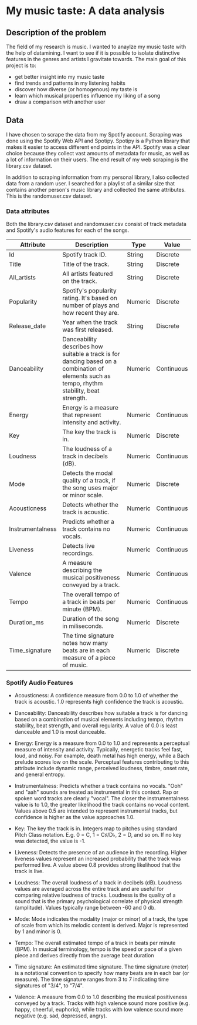 # My music taste: A data analysis
## Description of the problem
The field of my research is music. I wanted to anaylze my music taste with the help of datamining. I want to see if it is possible to isolate distinctive features in the genres and artists I gravitate towards. The main goal of this project is to:
* get better insight into my music taste
* find trends and patterns in my listening habits
* discover how diverse (or homogenous) my taste is
* learn which musical properties influence my liking of a song
* draw a comparison with another user
## Data
I have chosen to scrape the data from my Spotify account. Scraping was done using the Spotify Web API and Spotipy. Spotipy is a Python library that makes it easier to access different end points in the API. Spotify was a clear choice because they collect vast amounts of metadata for music, as well as a lot of information on their users. The end result of my web scraping is the library.csv dataset. 

In addition to scraping information from my personal library, I also collected data from a random user. I searched for a playlist of a similar size that contains another person's music library and collected the same attributes. This is the randomuser.csv dataset.
### Data attributes

Both the library.csv dataset and randomuser.csv consist of track metadata and Spotify's audio features for each of the songs.

Attribute | Description      | Type | Value
----------|------------------|------|------
Id      | Spotify track ID. | String | Discrete
Title | Title of the track. | String | Discrete
All_artists | All artists featured on the track. | String | Discrete
Popularity | Spotify's popularity rating. It's based on number of plays and how recent they are. | Numeric | Discrete
Release_date | Year when the track was first released. | String | Discrete
Danceability | Danceability describes how suitable a track is for dancing based on a combination of elements such as tempo, rhythm stability, beat strength. | Numeric | Continuous
Energy | Energy is a measure that represent intensity and activity. | Numeric | Continuous
Key | The key the track is in. | Numeric | Discrete
Loudness | The loudness of a track in decibels (dB). | Numeric | Continuous
Mode | Detects the modal quality of a track, if the song uses major or minor scale. | Numeric | Discrete
Acousticness | Detects whether the track is acoustic. | Numeric | Continuous
Instrumentalness | Predicts whether a track contains no vocals. | Numeric | Continuous
Liveness | Detects live recordings. | Numeric | Continuous
Valence | A measure describing the musical positiveness conveyed by a track. | Numeric | Continuous
Tempo | The overall tempo of a track in beats per minute (BPM). | Numeric | Continuous
Duration_ms | Duration of the song in miliseconds. | Numeric | Discrete
Time_signature | The time signature notes how many beats are in each measure of a piece of music. | Numeric | Discrete


### Spotify Audio Features

- Acousticness: A confidence measure from 0.0 to 1.0 of whether the track is acoustic. 1.0 represents high confidence the track is acoustic.
    

- Danceability: Danceability describes how suitable a track is for dancing based on a combination of musical elements including tempo, rhythm stability, beat strength, and overall regularity. A value of 0.0 is least danceable and 1.0 is most danceable.
    

- Energy: Energy is a measure from 0.0 to 1.0 and represents a perceptual measure of intensity and activity. Typically, energetic tracks feel fast, loud, and noisy. For example, death metal has high energy, while a Bach prelude scores low on the scale. Perceptual features contributing to this attribute include dynamic range, perceived loudness, timbre, onset rate, and general entropy.
    

- Instrumentalness: Predicts whether a track contains no vocals. "Ooh" and "aah" sounds are treated as instrumental in this context. Rap or spoken word tracks are clearly "vocal". The closer the instrumentalness value is to 1.0, the greater likelihood the track contains no vocal content. Values above 0.5 are intended to represent instrumental tracks, but confidence is higher as the value approaches 1.0.
     
     
- Key: The key the track is in. Integers map to pitches using standard Pitch Class notation. E.g. 0 = C, 1 = C♯/D♭, 2 = D, and so on. If no key was detected, the value is -1.
    
    
- Liveness: Detects the presence of an audience in the recording. Higher liveness values represent an increased probability that the track was performed live. A value above 0.8 provides strong likelihood that the track is live.
    
    
- Loudness: The overall loudness of a track in decibels (dB). Loudness values are averaged across the entire track and are useful for comparing relative loudness of tracks. Loudness is the quality of a sound that is the primary psychological correlate of physical strength (amplitude). Values typically range between -60 and 0 db.


- Mode: Mode indicates the modality (major or minor) of a track, the type of scale from which its melodic content is derived. Major is represented by 1 and minor is 0.
    
    
- Tempo: The overall estimated tempo of a track in beats per minute (BPM). In musical terminology, tempo is the speed or pace of a given piece and derives directly from the average beat duration


- Time signature: An estimated time signature. The time signature (meter) is a notational convention to specify how many beats are in each bar (or measure). The time signature ranges from 3 to 7 indicating time signatures of "3/4", to "7/4".
    

- Valence: A measure from 0.0 to 1.0 describing the musical positiveness conveyed by a track. Tracks with high valence sound more positive (e.g. happy, cheerful, euphoric), while tracks with low valence sound more negative (e.g. sad, depressed, angry).